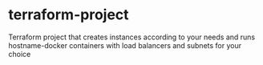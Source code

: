 # terraform-project
Terraform project that creates instances according to your needs and runs hostname-docker containers with load balancers and subnets for your choice
